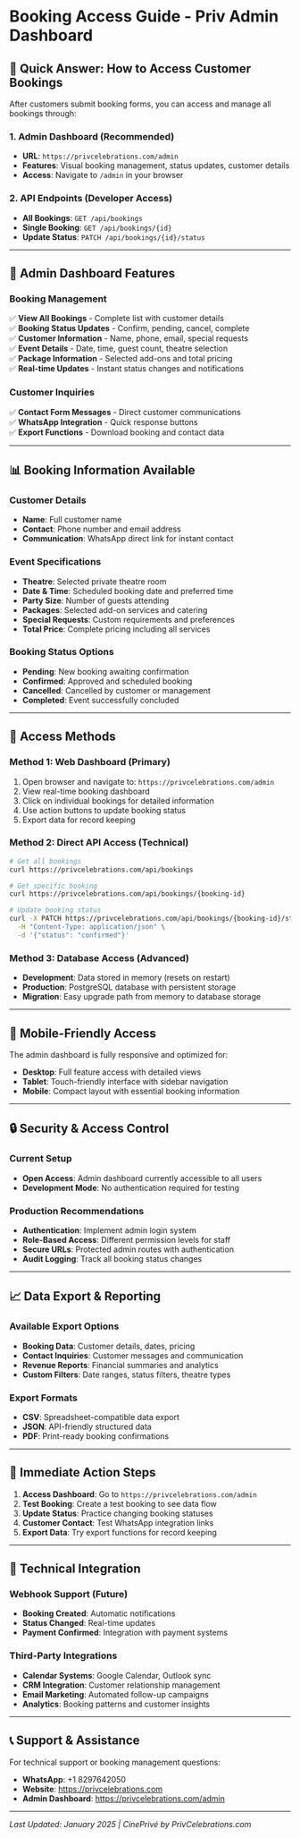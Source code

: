 # Booking Access Guide - Priv Admin Dashboard

## 🎯 Quick Answer: How to Access Customer Bookings

After customers submit booking forms, you can access and manage all bookings through:

### 1. **Admin Dashboard** (Recommended)
- **URL**: `https://privcelebrations.com/admin`
- **Features**: Visual booking management, status updates, customer details
- **Access**: Navigate to `/admin` in your browser

### 2. **API Endpoints** (Developer Access)
- **All Bookings**: `GET /api/bookings`
- **Single Booking**: `GET /api/bookings/{id}`
- **Update Status**: `PATCH /api/bookings/{id}/status`

---

## 🎪 Admin Dashboard Features

### Booking Management
✅ **View All Bookings** - Complete list with customer details  
✅ **Booking Status Updates** - Confirm, pending, cancel, complete  
✅ **Customer Information** - Name, phone, email, special requests  
✅ **Event Details** - Date, time, guest count, theatre selection  
✅ **Package Information** - Selected add-ons and total pricing  
✅ **Real-time Updates** - Instant status changes and notifications  

### Customer Inquiries
✅ **Contact Form Messages** - Direct customer communications  
✅ **WhatsApp Integration** - Quick response buttons  
✅ **Export Functions** - Download booking and contact data  

---

## 📊 Booking Information Available

### Customer Details
- **Name**: Full customer name
- **Contact**: Phone number and email address
- **Communication**: WhatsApp direct link for instant contact

### Event Specifications
- **Theatre**: Selected private theatre room
- **Date & Time**: Scheduled booking date and preferred time
- **Party Size**: Number of guests attending
- **Packages**: Selected add-on services and catering
- **Special Requests**: Custom requirements and preferences
- **Total Price**: Complete pricing including all services

### Booking Status Options
- **Pending**: New booking awaiting confirmation
- **Confirmed**: Approved and scheduled booking
- **Cancelled**: Cancelled by customer or management
- **Completed**: Event successfully concluded

---

## 🚀 Access Methods

### Method 1: Web Dashboard (Primary)
1. Open browser and navigate to: `https://privcelebrations.com/admin`
2. View real-time booking dashboard
3. Click on individual bookings for detailed information
4. Use action buttons to update booking status
5. Export data for record keeping

### Method 2: Direct API Access (Technical)
```bash
# Get all bookings
curl https://privcelebrations.com/api/bookings

# Get specific booking
curl https://privcelebrations.com/api/bookings/{booking-id}

# Update booking status
curl -X PATCH https://privcelebrations.com/api/bookings/{booking-id}/status \
  -H "Content-Type: application/json" \
  -d '{"status": "confirmed"}'
```

### Method 3: Database Access (Advanced)
- **Development**: Data stored in memory (resets on restart)
- **Production**: PostgreSQL database with persistent storage
- **Migration**: Easy upgrade path from memory to database storage

---

## 📱 Mobile-Friendly Access

The admin dashboard is fully responsive and optimized for:
- **Desktop**: Full feature access with detailed views
- **Tablet**: Touch-friendly interface with sidebar navigation
- **Mobile**: Compact layout with essential booking information

---

## 🔒 Security & Access Control

### Current Setup
- **Open Access**: Admin dashboard currently accessible to all users
- **Development Mode**: No authentication required for testing

### Production Recommendations
- **Authentication**: Implement admin login system
- **Role-Based Access**: Different permission levels for staff
- **Secure URLs**: Protected admin routes with authentication
- **Audit Logging**: Track all booking status changes

---

## 📈 Data Export & Reporting

### Available Export Options
- **Booking Data**: Customer details, dates, pricing
- **Contact Inquiries**: Customer messages and communication
- **Revenue Reports**: Financial summaries and analytics
- **Custom Filters**: Date ranges, status filters, theatre types

### Export Formats
- **CSV**: Spreadsheet-compatible data export
- **JSON**: API-friendly structured data
- **PDF**: Print-ready booking confirmations

---

## 🎯 Immediate Action Steps

1. **Access Dashboard**: Go to `https://privcelebrations.com/admin`
2. **Test Booking**: Create a test booking to see data flow
3. **Update Status**: Practice changing booking statuses
4. **Customer Contact**: Test WhatsApp integration links
5. **Export Data**: Try export functions for record keeping

---

## 🔧 Technical Integration

### Webhook Support (Future)
- **Booking Created**: Automatic notifications
- **Status Changed**: Real-time updates
- **Payment Confirmed**: Integration with payment systems

### Third-Party Integrations
- **Calendar Systems**: Google Calendar, Outlook sync
- **CRM Integration**: Customer relationship management
- **Email Marketing**: Automated follow-up campaigns
- **Analytics**: Booking patterns and customer insights

---

## 📞 Support & Assistance

For technical support or booking management questions:
- **WhatsApp**: +1 8297642050
- **Website**: https://privcelebrations.com
- **Admin Dashboard**: https://privcelebrations.com/admin

---

*Last Updated: January 2025 | CinePrivé by PrivCelebrations.com*